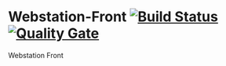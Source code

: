 # Webstation-Front [![Build Status](https://travis-ci.org/CreatingSolutions/WebStation-Front.svg?branch=master)](https://travis-ci.org/CreatingSolutions/WebStation-Front) [![Quality Gate](https://sonarcloud.io/api/project_badges/measure?project=webstation-front&metric=alert_status)](https://sonarcloud.io/dashboard/index/webstation-front)
Webstation Front 
